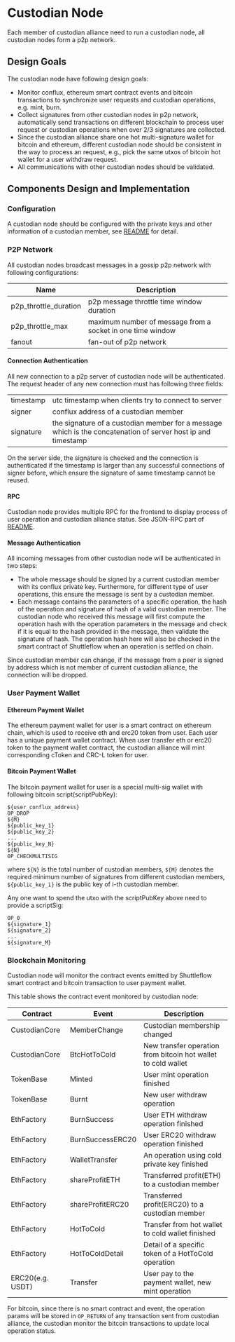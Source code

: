 # Custodian Node

Each member of custodian alliance need to run a custodian node, all custodian nodes form
a p2p network.

## Design Goals

The custodian node have following design goals:

* Monitor conflux, ethereum smart contract events and bitcoin transactions to synchronize 
user requests and custodian operations, e.g. mint, burn.
* Collect signatures from other custodian nodes in p2p network, automatically send transactions on 
different blockchain to process user request or custodian operations when over 2/3 signatures are collected.
* Since the custodian alliance share one hot multi-signature wallet for bitcoin and ethereum, different 
custodian node should be consistent in the way to process an request, e.g., pick the same utxos of
bitcoin hot wallet for a user withdraw request.
* All communications with other custodian nodes should be validated.

## Components Design and Implementation

### Configuration

A custodian node should be configured with the private keys and other information 
of a custodian member, see [README](../README.md) for detail.

### P2P Network

All custodian nodes broadcast messages in a gossip p2p network with following 
configurations:

| Name   | Description  |
|---|---|
| p2p_throttle_duration  | p2p message throttle time window duration  |
| p2p_throttle_max  | maximum number of message from a socket in one time window  |
| fanout  | fan-out of p2p network  |

#### Connection Authentication

All new connection to a p2p server of custodian node will be authenticated. The request 
header of any new connection must has following three fields:

|  |   |
|---|---|
| timestamp  | utc timestamp when clients try to connect to server  |
| signer  | conflux address of a custodian member  |
| signature  | the signature of a custodian member for a message which is the concatenation of server host ip and timestamp |

On the server side, the signature is checked and the connection is authenticated if 
the timestamp is larger than any successful connections of signer before, which ensure 
the signature of same timestamp cannot be reused.


#### RPC

Custodian node provides multiple RPC for the frontend to display process of user operation and 
custodian alliance status. See JSON-RPC part of [README](../README.md).

#### Message Authentication

All incoming messages from other custodian node will be authenticated in two steps:

* The whole message should be signed by a current custodian member with its conflux private key. Furthermore, 
for different type of user operations, this ensure the message is sent by a custodian member.
* Each message contains the parameters of a specific operation, the hash of the operation and signature of hash of 
a valid custodian member. The custodian node who received this message will first compute the operation hash
with the operation parameters in the message and check if it is equal to the hash provided in the message, then 
validate the signature of hash. The operation hash here will also be checked in the smart contract of Shuttleflow when an
operation is settled on chain.

Since custodian member can change, if the message from a peer is signed by address which is not member 
of current custodian alliance, the connection will be dropped.

### User Payment Wallet

#### Ethereum Payment Wallet

The ethereum payment wallet for user is a smart contract on ethereum chain, 
which is used to receive eth and erc20 token from user. 
Each user has a unique payment wallet contract. When user transfer eth or erc20 token
to the payment wallet contract, the custodian alliance will mint corresponding cToken and CRC-L token 
for user.

#### Bitcoin Payment Wallet

The bitcoin payment wallet for user is a special multi-sig wallet with following bitcoin script(scriptPubKey):
```
${user_conflux_address}
OP_DROP
${M}
${public_key_1}
${public_key_2}
...
${public_key_N}
${N}
OP_CHECKMULTISIG
````
where `${N}` is the total number of custodian members, `${M}` denotes the required minimum number of signatures 
from different custodian members, `${public_key_i}` is the public key of i-th custodian member.

Any one want to spend the utxo with the scriptPubKey above need to provide a scriptSig:
```
OP_0
${signature_1}
${signature_2}
...
${signature_M}
```

### Blockchain Monitoring

Custodian node will monitor the contract events emitted by Shuttleflow smart contract 
and bitcoin transaction to user payment wallet.

This table shows the contract event monitored by custodian node:

|Contract|Event|Description|
|---|---|---|
|CustodianCore|MemberChange|Custodian membership changed|
|CustodianCore|BtcHotToCold|New transfer operation from bitcoin hot wallet to cold wallet|
|TokenBase|Minted|User mint operation finished|
|TokenBase|Burnt|New user withdraw operation|
|EthFactory|BurnSuccess|User ETH withdraw operation finished|
|EthFactory|BurnSuccessERC20|User ERC20 withdraw operation finished|
|EthFactory|WalletTransfer|An operation using cold private key finished|
|EthFactory|shareProfitETH|Transferred profit(ETH) to a custodian member|
|EthFactory|shareProfitERC20|Transferred profit(ERC20) to a custodian member|
|EthFactory|HotToCold|Transfer from hot wallet to cold wallet finished|
|EthFactory|HotToColdDetail|Detail of a specific token of a HotToCold operation|
|ERC20(e.g. USDT)|Transfer|User pay to the payment wallet, new mint operation|

For bitcoin, since there is no smart contract and event, the operation params will be 
stored in `OP_RETURN` of any transaction sent from custodian alliance, the custodian monitor the 
bitcoin transactions to update local operation status.